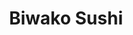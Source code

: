 ---
layout: place
title: "Biwako Sushi"
permalink: /michigan/saline/biwako-sushi.html
stateAbbr: MI
stateName: Michigan
cityName: Saline
seo:
  name: "Biwako Sushi"
  type: Restaurant
  links: https://biwakosushitogo.com/
description: "Informal eatery serving up traditional Japanese & Korean fare, including sushi, in woody digs. Biwako Sushi serves delicious sushi in Saline, Michigan. Try fresh Japanese dishes for a great dining experience. Available for takeout, delivery, lunch, and dinner."
place_id: ChIJ9yU67TK7PIgRt8LLCPmTncY
photos:
  - name: >-
      places/ChIJ9yU67TK7PIgRt8LLCPmTncY/photos/AeeoHcIPRIPJj2k_daJCq1KNj8HsI5tOVjl2zAhE-fkaoL0JIrQbt2gwWrm60AT0HCErLPMY7UYnjwkGasQv9cYGIM3fopT_-m6Xbaj9L_eq-PTnpp3jj4vdYqOowkMpBDfDjwx7ST_oh4k71UYqZScy9HPNXCcyn2RuR4HCobP7n0dIX3o2K2zda88IlwbvOuR2TL7Ky884_H1fK2J1v_8KYLXSU9F6y8rIY3qxxu0ocb8Lwwi-Wp6I9QDJVBbC0s6xO0ucI1IxvVTyXaWqsMDfqUpwg6npizqPbPm4QHtfODzxA2TAIIfuoCEQa34HxI5apqm5CnBltM8yK9HZKB3He8uBmjhYe5FUHRJBVEKN3vtbiOvmTP6tyQPhfjT-QIFl1XO7EQeWIjKpIZYs0SPruSZjlCxrbiRBBAXpP5oKTQ8mCw
    widthPx: 3024
    heightPx: 4032
    authorAttributions:
      - displayName: Sarah Chouinard
        uri: https://maps.google.com/maps/contrib/102585958959275125212
        photoUri: >-
          https://lh3.googleusercontent.com/a-/ALV-UjWuRrz5Odg-HJcL2F6mbxIqU8nOT_WzRDclc0iXetUHaTyINBPgcQ=s100-p-k-no-mo
    flagContentUri: >-
      https://www.google.com/local/imagery/report/?cb_client=maps_api_places.places_api&image_key=!1e10!2sCIHM0ogKEICAgICEgPmnCQ&hl=en-US
    googleMapsUri: >-
      https://www.google.com/maps/place//data=!3m4!1e2!3m2!1sCIHM0ogKEICAgICEgPmnCQ!2e10!4m2!3m1!1s0x883cbb32ed3a25f7:0xc69d93f908cbc2b7
  - name: >-
      places/ChIJ9yU67TK7PIgRt8LLCPmTncY/photos/AeeoHcIE0Jp4TYfVC4NG9dvHjAFjGewFs4dWl-gfVsXoE-21rYnAEGCaBcusPnkbLVxPHyQmRLwjVARF4PPyQ28LORLggtq_ltS1Ot8yFK1rKVxx55nlAbXz-8i0rpG3PxMRdzdAfZ4GwiRLFjMep9HEuL_cAr_AbNXBNprhPDPySbodF5lEn5L_TrtcX2Fu38r7oAH1lAgzGPqIMlxMZWxvroVKxt6zUvE7AXY_b5hl9tMiJJFiDRvQBjpGKrknnMIuF9UK49jQuqOaT4tPqnXdtYWdjTs0GrJG-3--OCCocwGnrA
    widthPx: 3938
    heightPx: 1488
    authorAttributions:
      - displayName: Biwako Sushi
        uri: https://maps.google.com/maps/contrib/107197053327428850842
        photoUri: >-
          https://lh3.googleusercontent.com/a/ACg8ocIwIXEqzz--5UD6Xo5DJEYfICLSVOY-dMr0SkaYCEwc5VmyWA=s100-p-k-no-mo
    flagContentUri: >-
      https://www.google.com/local/imagery/report/?cb_client=maps_api_places.places_api&image_key=!1e10!2sAF1QipP0akJEbK8jRWa94bqZLFrg_vI5A6zOl2TUwlGW&hl=en-US
    googleMapsUri: >-
      https://www.google.com/maps/place//data=!3m4!1e2!3m2!1sAF1QipP0akJEbK8jRWa94bqZLFrg_vI5A6zOl2TUwlGW!2e10!4m2!3m1!1s0x883cbb32ed3a25f7:0xc69d93f908cbc2b7
  - name: >-
      places/ChIJ9yU67TK7PIgRt8LLCPmTncY/photos/AeeoHcK524HVFzvIHJdKs36zJRUQOarOWqtCs7KFFGX32i6Dr_18jvhPKC6fHPUHl62nRk-rfwfuBr5_GfsqCg_SIFqLIkLOdL3-ffjPXSVUSKu_4QKwt-q27V3LxKoozWfLKsILzqPm8tt6-83vdlEWBkc2FjhT26SuUHFSbc9waw_gEnsdbBrabFR9lcec5lhvNDY7mgpJHUlH1XqhadKS0TXkYYtOg12HaF9fJ6z3DvWqKlnsiPuKWj-bo4bE02EeThQlmnkLJFQcpD55zBHMVH2H9jNiUWHXDrit0IvLhKOwTM6VhtrdhnyOXbuoEid-mFJo8RNaiyFSXFgurw2NaqU_VK83d-OoTvrV9Yi0mXNm5cO8_IB0AvL4Zb_i_97GHBbSderPakByOh5p1gFbx96jyKUPvPPxWja3x7eb1eq_ivP0
    widthPx: 4800
    heightPx: 3600
    authorAttributions:
      - displayName: Sparkette
        uri: https://maps.google.com/maps/contrib/100702175009707144821
        photoUri: >-
          https://lh3.googleusercontent.com/a-/ALV-UjU4ABfcLCDVpQ7qdGeaSrmX5mYBZKWo6rhRb1bWM_GjOdm290YBLw=s100-p-k-no-mo
    flagContentUri: >-
      https://www.google.com/local/imagery/report/?cb_client=maps_api_places.places_api&image_key=!1e10!2sCIHM0ogKEICAgIDq5_bmmAE&hl=en-US
    googleMapsUri: >-
      https://www.google.com/maps/place//data=!3m4!1e2!3m2!1sCIHM0ogKEICAgIDq5_bmmAE!2e10!4m2!3m1!1s0x883cbb32ed3a25f7:0xc69d93f908cbc2b7
  - name: >-
      places/ChIJ9yU67TK7PIgRt8LLCPmTncY/photos/AeeoHcJ3LVew_YwCT6l9-fOr80Dyq12irbRYT7BAp3Y_XYlaP6jPmjJswkW6UO0hnvVoideXrJ0-KA7Xjvb0KGhgKlH1i6sgGY40Baa2XDLo6Oe-TGhWWuuCr0Q6fxoz6wu3qh_bWT0Ak0qzuODNVbE-aLAgVUVmsSaFSFvNnPiU3iH2uFF88AWm2N6vgV8q-qm1I4fGmjIBgn1NfyOhnv2x0r3CwStzgh5sB2iq5heGwZ47ZC9yXLq2-HFidz8RHzd_KA_aiUdYKsouL89dJAV7yss31zE1pC9lvEEVxiHSkeWvJ-A1IuN0vmCfEDF9_N3K0r2dIEVadmTXpKd8iI27Cr1KijMh3-NdQ9z-Bc-1yXCOMw8tZMi06mkcC67UvKfqygnknO4MEwfFeEZXpMZ9CUigTSJCa_pXSBjp5AICJKTUzOuJ
    widthPx: 3454
    heightPx: 2252
    authorAttributions:
      - displayName: Leo Klaus
        uri: https://maps.google.com/maps/contrib/113188962045508181872
        photoUri: >-
          https://lh3.googleusercontent.com/a-/ALV-UjWVgtXL2KezNOzBS2Rh1TCNscMleV7PhPsOW4TXwCUBVFCe_MA=s100-p-k-no-mo
    flagContentUri: >-
      https://www.google.com/local/imagery/report/?cb_client=maps_api_places.places_api&image_key=!1e10!2sCIHM0ogKEICAgICRvenzvgE&hl=en-US
    googleMapsUri: >-
      https://www.google.com/maps/place//data=!3m4!1e2!3m2!1sCIHM0ogKEICAgICRvenzvgE!2e10!4m2!3m1!1s0x883cbb32ed3a25f7:0xc69d93f908cbc2b7
  - name: >-
      places/ChIJ9yU67TK7PIgRt8LLCPmTncY/photos/AeeoHcILFAjjzepKJ5Yqzwpax8HZmxGvOlPfeEylYBT_wM_-FOd3rP77jywsv5VfrTgFONPwAa6n1ngq8Mto_-4odrGbbFvK7kD0_F7Q-GUN-QVCML6sqbBA1n1AXEq0U4mqDA9ZkXmjuHLXmqTjulzBCpurpXVyhmeb36rdce8pSceez_KtpeN-WIK6mDEvsoGZFoYQ0JvF7PIga8PmObEULSteBMjux0Pf1jvT1Pe7l-c0QgQgGLZ6nPswLXJdo869TMEYtmw2KSu7c47ybngjNK0enW6Gl0DVrHDJrFthNH_RfB9wm7PuaPHC0mFCfrvEzIUMBVfreH8dJaYMcYtkbdBrqVB_rMdyzn5uF10a8b9CvR13Htig3Y7auRFfGLwRNr0gJVEkDjr3jcT83qDrpIDkJ66Jpy3aJ5-aLFo5VA0uXA
    widthPx: 4080
    heightPx: 3072
    authorAttributions:
      - displayName: David Russell
        uri: https://maps.google.com/maps/contrib/101491778566487933000
        photoUri: >-
          https://lh3.googleusercontent.com/a-/ALV-UjWDwDRP15AUY2EKd8eiAjZoxjGwcx3KZy1a9dFJPhbuuPTeQYQW=s100-p-k-no-mo
    flagContentUri: >-
      https://www.google.com/local/imagery/report/?cb_client=maps_api_places.places_api&image_key=!1e10!2sCIHM0ogKEICAgIDJsezUEw&hl=en-US
    googleMapsUri: >-
      https://www.google.com/maps/place//data=!3m4!1e2!3m2!1sCIHM0ogKEICAgIDJsezUEw!2e10!4m2!3m1!1s0x883cbb32ed3a25f7:0xc69d93f908cbc2b7
  - name: >-
      places/ChIJ9yU67TK7PIgRt8LLCPmTncY/photos/AeeoHcI6mOsgOXkXEvjPo0juHvkpB6WteNkuHSVrmPUfNTDlk3uc4ad3HNlaAvaIvI-DK1xTNR5Fyz1mQgvt5dC2XEk913BwgW1LTRy0G36ZQNMpmiMn27B0hKYR3-sE0IbrPD6UNW3bzYVhdcU0ihzyqC84BOIpKjf4uH4SF0Hk0t1Qxb9X12LUQjtPWq61TxrOaQ9EaRTDhBKQ-VdiavpHnUHxU6ZL9HaajklZlsSKgH43G7VcjwaGNVrT42nAVp-UbV1qbvmfVBz53lod7TznPdeGPcasBKBAsyQIJ3d2deOkuZu3md1olW0Zzyc0NpRfdtWkw6XRrVE0XpU3hU8Oo6R7DNDmAfwK1KcSZOsaHLGrwk3UjtW5BxAssNLoFCStnE7vCTWGOSdNmfxqBJO6RADbCKMKX8ZU3vfNNyRljnPyaw
    widthPx: 4080
    heightPx: 3072
    authorAttributions:
      - displayName: E Mullins
        uri: https://maps.google.com/maps/contrib/118020177976060175980
        photoUri: >-
          https://lh3.googleusercontent.com/a/ACg8ocKbAfWo4PggptCqTRVdt7_WYnIeB1MhS10bqmFotqmOTYHCrQ=s100-p-k-no-mo
    flagContentUri: >-
      https://www.google.com/local/imagery/report/?cb_client=maps_api_places.places_api&image_key=!1e10!2sCIHM0ogKEICAgIDR8oLkZA&hl=en-US
    googleMapsUri: >-
      https://www.google.com/maps/place//data=!3m4!1e2!3m2!1sCIHM0ogKEICAgIDR8oLkZA!2e10!4m2!3m1!1s0x883cbb32ed3a25f7:0xc69d93f908cbc2b7
  - name: >-
      places/ChIJ9yU67TK7PIgRt8LLCPmTncY/photos/AeeoHcJ3aihX8jSskUlPGG-T69KS-oJUx__ObB3JRhFX-vTxgTFUpxAoUlVyCR7ebbs4JuTvAwqlnHu15ufsSADFiL3JhXl-UH8kyRcu2aI5efaXDeWK-EJ80yKi_DmzKo7hoxHtZD_sNzyrlI_yAswPaeU_QafozRAOqgc8uq-_ENU9ezHBRW6knjTlMALvwa8bQWuqJ9vEDwYJoTQ2lUqdEcrlG_0OGRAdjDyLQBPsK1IL4U9na41Wp5zQxN0-wc6t9sBji8vOmjwE8mLk97JwLYwFU1gNrwzisF6EeMNdjLbpkRr14XKXtYQQXbb565hnXj3Kcu-0tlJSAEWYeyERDuYXjdAYC82A04f55pnZ21KbKOqIp2lgJjlx9FBMuzbR66qDxZj0b4yqqeirIJjrqVLeLPSJA-Sy5qoHK-jbDco
    widthPx: 4800
    heightPx: 3600
    authorAttributions:
      - displayName: Sparkette
        uri: https://maps.google.com/maps/contrib/100702175009707144821
        photoUri: >-
          https://lh3.googleusercontent.com/a-/ALV-UjU4ABfcLCDVpQ7qdGeaSrmX5mYBZKWo6rhRb1bWM_GjOdm290YBLw=s100-p-k-no-mo
    flagContentUri: >-
      https://www.google.com/local/imagery/report/?cb_client=maps_api_places.places_api&image_key=!1e10!2sCIHM0ogKEICAgIDq5_bmWA&hl=en-US
    googleMapsUri: >-
      https://www.google.com/maps/place//data=!3m4!1e2!3m2!1sCIHM0ogKEICAgIDq5_bmWA!2e10!4m2!3m1!1s0x883cbb32ed3a25f7:0xc69d93f908cbc2b7
  - name: >-
      places/ChIJ9yU67TK7PIgRt8LLCPmTncY/photos/AeeoHcJNL4SbPuMXzgBOHvG3lPtOP0IKRTWv9ur5kvLfGOPl5NK01yOT-Tt-iqVeOwSf4vkUC3WXxlJ7kkbTCER2_FBp7abzQiIdmMPdOkSFK9dLtwjzdNNgZL2oxp9XMWMbv-l-2Ciz111VFCaGQdaE9ztGN2SuRc_b-3LsZQzOUag5ZdaGso5IolJKlygh28rCczwGK4MISCiWAcZtyo8hSbSX3mBw_5QR5KrEtS6vv7Y54LrG9YVshjg11BQ3ezaiowEvnSZL4eMaG9AnRbyn1KLNfsfAiAy25DkMq1JJgIrrl3CZQZ1EkhKOA__HMEC92D6DijqYruHVtMizfEmmaud0Q-p0LTpAP1PQp-EvDvKoPYrzcAsgmAtKlW8DLRtWTPKFRwmp3q7gWSzi2J3IIQBnVDsqFbA5NW7CgwEh3GIxm1O5
    widthPx: 4032
    heightPx: 3024
    authorAttributions:
      - displayName: Andy Kwon
        uri: https://maps.google.com/maps/contrib/106250018530592921133
        photoUri: >-
          https://lh3.googleusercontent.com/a-/ALV-UjWI3J0qx4VyiwQy0meA5eW6rKXVFjCrLBMXjm_e0w-UC18F5L0dsg=s100-p-k-no-mo
    flagContentUri: >-
      https://www.google.com/local/imagery/report/?cb_client=maps_api_places.places_api&image_key=!1e10!2sCIHM0ogKEICAgICc4svn3AE&hl=en-US
    googleMapsUri: >-
      https://www.google.com/maps/place//data=!3m4!1e2!3m2!1sCIHM0ogKEICAgICc4svn3AE!2e10!4m2!3m1!1s0x883cbb32ed3a25f7:0xc69d93f908cbc2b7
  - name: >-
      places/ChIJ9yU67TK7PIgRt8LLCPmTncY/photos/AeeoHcIXOVLuSzW0cA-rAEM6Bvkc_dsMHdjCKyFE4O7IJGwbqQlmUJ2dH43-RGMFEHfRJq5-7xJxTig3og2oiL1oQMIbc3Nd-z5_jsuEQnTw75UF5fmAZYIgXMGqJ1_M8VdfUsaulU1tJzQ8wNnTX9ZvZ06Q0VfomjmKp-nE2Br7cR_nMMjnJy2yeprsTGtV81S8pENWMSH_84mAp2HMGepBxCO80Hb5Br7Yvrgu-bXUrxQ4rxVlPyPBPzi0fhdEFKfq2VxIWGm-OKB71LZLnku2IfY1s8UZ7dTkCowHyB2IGtZU8zo1DHmSqj4pHQ_a5I5x4ufgj9RPQSMPn03KRgEblUIY9n9C2eYSr7gE7wnPdrm-Qxw1BlOAAAAmVn8FJGk8vcZK8R1ZhswynbSOoLOqYUyDm1gjBLKRgJ7iEciHFsg2zhVO
    widthPx: 2252
    heightPx: 4000
    authorAttributions:
      - displayName: Bollens
        uri: https://maps.google.com/maps/contrib/110646264995216404373
        photoUri: >-
          https://lh3.googleusercontent.com/a-/ALV-UjUnEGnIfy8WJXEmn7lG0fTBiSb4Kyngr87r1LeNTC59yVBqqEKH=s100-p-k-no-mo
    flagContentUri: >-
      https://www.google.com/local/imagery/report/?cb_client=maps_api_places.places_api&image_key=!1e10!2sCIHM0ogKEICAgICp9I_V2wE&hl=en-US
    googleMapsUri: >-
      https://www.google.com/maps/place//data=!3m4!1e2!3m2!1sCIHM0ogKEICAgICp9I_V2wE!2e10!4m2!3m1!1s0x883cbb32ed3a25f7:0xc69d93f908cbc2b7
  - name: >-
      places/ChIJ9yU67TK7PIgRt8LLCPmTncY/photos/AeeoHcL1hzAK3UQnphLO0pZXpCS8yHb0xc1ESn1fRfrFiC6j63sIcm61ESnwbGMHEOoPUR6oMX38JPuwVZEO62uq8C0fYfDfANZvT_GZTSRUhpvXJkM5NkvgsfBjtQ-w5N-ItgFFvRgh-pw-Uw31zW5kDjNzXJPYj4ITuN6ai2VqMYS19IGAr-_BC_QBRlKXRR3Die6KET4mE07DnW84Jdtm7PUAssRwhY7y__hRWP6JTof5vsGO3G8U4gRihKCrWXtWdSjVxwMHqZfdgDLFz5ygGPxMun93v1ImR9I4s0op0LCrxjQvaeLQ3de-G50EQt5iJwMj6XSUh-de_aH5MDh-qCu2on2Vdt05GbRTcR-h-EI9SwZOfC_sHi7sM236CM26_s9Kc5rGKdXUC4OxPuu7YF3zlb5V5RwSn3vi9gObPGnO1gME
    widthPx: 4080
    heightPx: 3072
    authorAttributions:
      - displayName: P
        uri: https://maps.google.com/maps/contrib/100713962728640794628
        photoUri: >-
          https://lh3.googleusercontent.com/a/ACg8ocJWnw_wPY7MnjXB3a6T3htXbv07ywycPpTvRRcaPeOtJlBSho2i=s100-p-k-no-mo
    flagContentUri: >-
      https://www.google.com/local/imagery/report/?cb_client=maps_api_places.places_api&image_key=!1e10!2sCIHM0ogKEICAgIDhoafG7gE&hl=en-US
    googleMapsUri: >-
      https://www.google.com/maps/place//data=!3m4!1e2!3m2!1sCIHM0ogKEICAgIDhoafG7gE!2e10!4m2!3m1!1s0x883cbb32ed3a25f7:0xc69d93f908cbc2b7
address: 1355 E Michigan Ave, Saline, MI 48176, USA
street: 1355 E Michigan Ave
city: Saline
state: MI
zip: '48176'
country: USA
neighborhood: null
latitude: '42.178488'
longitude: '-83.758577'
accessibility_options:
  wheelchairAccessibleParking: true
  wheelchairAccessibleEntrance: true
  wheelchairAccessibleRestroom: true
  wheelchairAccessibleSeating: true
business_status: OPERATIONAL
name: Biwako Sushi
google_maps_links:
  directionsUri: >-
    https://www.google.com/maps/dir//''/data=!4m7!4m6!1m1!4e2!1m2!1m1!1s0x883cbb32ed3a25f7:0xc69d93f908cbc2b7!3e0
  placeUri: https://maps.google.com/?cid=14311757888657015479
  writeAReviewUri: >-
    https://www.google.com/maps/place//data=!4m3!3m2!1s0x883cbb32ed3a25f7:0xc69d93f908cbc2b7!12e1
  reviewsUri: >-
    https://www.google.com/maps/place//data=!4m4!3m3!1s0x883cbb32ed3a25f7:0xc69d93f908cbc2b7!9m1!1b1
  photosUri: >-
    https://www.google.com/maps/place//data=!4m3!3m2!1s0x883cbb32ed3a25f7:0xc69d93f908cbc2b7!10e5
primary_type: Sushi Restaurant
opening_hours:
  regular: null
  current: null
secondary_opening_hours:
  regular:
    weekdayDescriptions: null
    type: null
  current:
    weekdayDescriptions: null
    type: null
phone: (734) 944-6301
price_level: PRICE_LEVEL_MODERATE
price_range: $10 &ndash; $20
rating: '4.5'
rating_count: 0
website: https://biwakosushitogo.com/
reviews:
  - name: >-
      places/ChIJ9yU67TK7PIgRt8LLCPmTncY/reviews/ChZDSUhNMG9nS0VJQ0FnTUNneUlDVVRnEAE
    relativePublishTimeDescription: a month ago
    rating: 5
    text:
      text: >-
        This place is popping! Fast and friendly service with fast turnaround on
        Sushi order time. They have deep fried sushi! Highly recommend.
        Restrooms are clean. Space seems small, but with the service as fast as
        it is, tables had a fast turnover.
      languageCode: en
    originalText:
      text: >-
        This place is popping! Fast and friendly service with fast turnaround on
        Sushi order time. They have deep fried sushi! Highly recommend.
        Restrooms are clean. Space seems small, but with the service as fast as
        it is, tables had a fast turnover.
      languageCode: en
    authorAttribution:
      displayName: Eric Lichtenberg
      uri: https://www.google.com/maps/contrib/116219700852915984549/reviews
      photoUri: >-
        https://lh3.googleusercontent.com/a-/ALV-UjUXBC12Q7JONHeKGVUJPv1YSuF8FVVY4e7USM5-hOFWRMsy-O_quA=s128-c0x00000000-cc-rp-mo-ba4
    publishTime: '2025-02-13T17:12:13.966203Z'
    flagContentUri: >-
      https://www.google.com/local/review/rap/report?postId=ChZDSUhNMG9nS0VJQ0FnTUNneUlDVVRnEAE&d=17924085&t=1
    googleMapsUri: >-
      https://www.google.com/maps/reviews/data=!4m6!14m5!1m4!2m3!1sChZDSUhNMG9nS0VJQ0FnTUNneUlDVVRnEAE!2m1!1s0x883cbb32ed3a25f7:0xc69d93f908cbc2b7
  - name: >-
      places/ChIJ9yU67TK7PIgRt8LLCPmTncY/reviews/ChdDSUhNMG9nS0VJQ0FnSURfMUpYdTFBRRAB
    relativePublishTimeDescription: 2 months ago
    rating: 5
    text:
      text: >-
        We got takeout here twice, and it was great both times. Fish was really
        fresh, rice was perfectly cooked and flavorful. The menu is huge! Almost
        too huge. It was hard to decide because there were so many options. Will
        definitely be back!
      languageCode: en
    originalText:
      text: >-
        We got takeout here twice, and it was great both times. Fish was really
        fresh, rice was perfectly cooked and flavorful. The menu is huge! Almost
        too huge. It was hard to decide because there were so many options. Will
        definitely be back!
      languageCode: en
    authorAttribution:
      displayName: Stephanie P
      uri: https://www.google.com/maps/contrib/107814178593107125557/reviews
      photoUri: >-
        https://lh3.googleusercontent.com/a-/ALV-UjWWCJ6AK452NQSKLvcLLK0FP2WzLOMaAvgdsNNDcQa70enNm8Hl=s128-c0x00000000-cc-rp-mo-ba2
    publishTime: '2025-01-21T22:48:35.867497Z'
    flagContentUri: >-
      https://www.google.com/local/review/rap/report?postId=ChdDSUhNMG9nS0VJQ0FnSURfMUpYdTFBRRAB&d=17924085&t=1
    googleMapsUri: >-
      https://www.google.com/maps/reviews/data=!4m6!14m5!1m4!2m3!1sChdDSUhNMG9nS0VJQ0FnSURfMUpYdTFBRRAB!2m1!1s0x883cbb32ed3a25f7:0xc69d93f908cbc2b7
  - name: >-
      places/ChIJ9yU67TK7PIgRt8LLCPmTncY/reviews/ChZDSUhNMG9nS0VJQ0FnSUN0X3Nta09REAE
    relativePublishTimeDescription: a year ago
    rating: 5
    text:
      text: >-
        Authentic clean adventures sushi! Biwako sushi nestled in a strip mall
        in Saline Michigan this restaurant includes a sushi bar which is full of
        fun and delicious eats.  I love to play on rolls names they have names
        that connect you with MI roots like Spartan & Ann Arbor and the
        wolverine . They have many “safe” traditional sushi rolls, yet their
        specialties are adventurous to the taste buds. I also ate the seaweed
        salad and miso soup, but those were done before I could take pictures.
        This has become a routine Friday night sushi spot. Small intimate
        setting with loads of traditional Japanese touches. GO!
      languageCode: en
    originalText:
      text: >-
        Authentic clean adventures sushi! Biwako sushi nestled in a strip mall
        in Saline Michigan this restaurant includes a sushi bar which is full of
        fun and delicious eats.  I love to play on rolls names they have names
        that connect you with MI roots like Spartan & Ann Arbor and the
        wolverine . They have many “safe” traditional sushi rolls, yet their
        specialties are adventurous to the taste buds. I also ate the seaweed
        salad and miso soup, but those were done before I could take pictures.
        This has become a routine Friday night sushi spot. Small intimate
        setting with loads of traditional Japanese touches. GO!
      languageCode: en
    authorAttribution:
      displayName: Catchcandice
      uri: https://www.google.com/maps/contrib/103659486800290789486/reviews
      photoUri: >-
        https://lh3.googleusercontent.com/a-/ALV-UjV794LboEs6zqF-D3g8_M6ForpwlnOqS7YIuFLD1nu9-d5MNnKS=s128-c0x00000000-cc-rp-mo-ba5
    publishTime: '2024-01-30T13:46:20.940434Z'
    flagContentUri: >-
      https://www.google.com/local/review/rap/report?postId=ChZDSUhNMG9nS0VJQ0FnSUN0X3Nta09REAE&d=17924085&t=1
    googleMapsUri: >-
      https://www.google.com/maps/reviews/data=!4m6!14m5!1m4!2m3!1sChZDSUhNMG9nS0VJQ0FnSUN0X3Nta09REAE!2m1!1s0x883cbb32ed3a25f7:0xc69d93f908cbc2b7
  - name: >-
      places/ChIJ9yU67TK7PIgRt8LLCPmTncY/reviews/ChdDSUhNMG9nS0VJQ0FnTUR3bmFPejdRRRAB
    relativePublishTimeDescription: 2 weeks ago
    rating: 5
    text:
      text: >-
        Has enough gluten free options. Has nice staff and good food. Went there
        for my birthday and absolutely loved it. Overall really good.
      languageCode: en
    originalText:
      text: >-
        Has enough gluten free options. Has nice staff and good food. Went there
        for my birthday and absolutely loved it. Overall really good.
      languageCode: en
    authorAttribution:
      displayName: Ben Orlyanchik
      uri: https://www.google.com/maps/contrib/112821659519830760140/reviews
      photoUri: >-
        https://lh3.googleusercontent.com/a-/ALV-UjWe138k4853Zh-rrvnBJW1l2xW0aTFZerNSG2ubEL6rAANRTJ0=s128-c0x00000000-cc-rp-mo-ba2
    publishTime: '2025-03-27T17:42:46.449621Z'
    flagContentUri: >-
      https://www.google.com/local/review/rap/report?postId=ChdDSUhNMG9nS0VJQ0FnTUR3bmFPejdRRRAB&d=17924085&t=1
    googleMapsUri: >-
      https://www.google.com/maps/reviews/data=!4m6!14m5!1m4!2m3!1sChdDSUhNMG9nS0VJQ0FnTUR3bmFPejdRRRAB!2m1!1s0x883cbb32ed3a25f7:0xc69d93f908cbc2b7
  - name: >-
      places/ChIJ9yU67TK7PIgRt8LLCPmTncY/reviews/ChdDSUhNMG9nS0VJQ0FnSUQtNElHN293RRAB
    relativePublishTimeDescription: 11 months ago
    rating: 1
    text:
      text: >-
        Addendum to previous review!

        Since finding this spot I brought many colleagues and friends and family
        here. But! After today I will no longer be going back and neither will
        my family!

        My daughter brought me for early mother's day lunch, And after finding 2
        hairs in her sushi, the waitress fluffed it off As that's the way
        tempura looks. Thank goodness for another blonde haired.Gal, that was
        listening and did the right thing.And had our sushi remade . Needless to
        say my daughter lost her appetite,

        Due to the food and the attitudes other than the blonde.

        When we got the bill, I politely asked "no discount for hair in the
        food?" And the person who claimed to be a manager yelled at me and said
        we remade it for you so no!

        I calmly replied that that was not the way for her to handle things.I
        come there all the time.And I would like to continue to come back and I
        asked again if she was a manager and she said not really.I'm the lead. I
        proceeded to tell her, her attitude was not how you handle customers,
        Especially if you are a small establishment as she proclaimed you want
        your customers coming back. Due to the attitudes, the hair and their
        poor judgment , I will find a new restaurant! Sad thing is my employees
        , my family and friends will no longer come either once they hear how we
        were treated.


        This was my first visit to Biwako and definitely will not be my last. 
        Rolls were large, delicious and the bill was very reasonable!

        I recommend highly.
      languageCode: en
    originalText:
      text: >-
        Addendum to previous review!

        Since finding this spot I brought many colleagues and friends and family
        here. But! After today I will no longer be going back and neither will
        my family!

        My daughter brought me for early mother's day lunch, And after finding 2
        hairs in her sushi, the waitress fluffed it off As that's the way
        tempura looks. Thank goodness for another blonde haired.Gal, that was
        listening and did the right thing.And had our sushi remade . Needless to
        say my daughter lost her appetite,

        Due to the food and the attitudes other than the blonde.

        When we got the bill, I politely asked "no discount for hair in the
        food?" And the person who claimed to be a manager yelled at me and said
        we remade it for you so no!

        I calmly replied that that was not the way for her to handle things.I
        come there all the time.And I would like to continue to come back and I
        asked again if she was a manager and she said not really.I'm the lead. I
        proceeded to tell her, her attitude was not how you handle customers,
        Especially if you are a small establishment as she proclaimed you want
        your customers coming back. Due to the attitudes, the hair and their
        poor judgment , I will find a new restaurant! Sad thing is my employees
        , my family and friends will no longer come either once they hear how we
        were treated.


        This was my first visit to Biwako and definitely will not be my last. 
        Rolls were large, delicious and the bill was very reasonable!

        I recommend highly.
      languageCode: en
    authorAttribution:
      displayName: Antoinette Sam
      uri: https://www.google.com/maps/contrib/116912209779651147791/reviews
      photoUri: >-
        https://lh3.googleusercontent.com/a-/ALV-UjVHCFJ_k6CpsIx4d122UFa4XBKBZ-8LNKZCMwVzjsykF8s_RS9e5A=s128-c0x00000000-cc-rp-mo-ba4
    publishTime: '2024-05-11T20:15:22.076314Z'
    flagContentUri: >-
      https://www.google.com/local/review/rap/report?postId=ChdDSUhNMG9nS0VJQ0FnSUQtNElHN293RRAB&d=17924085&t=1
    googleMapsUri: >-
      https://www.google.com/maps/reviews/data=!4m6!14m5!1m4!2m3!1sChdDSUhNMG9nS0VJQ0FnSUQtNElHN293RRAB!2m1!1s0x883cbb32ed3a25f7:0xc69d93f908cbc2b7
parking_options:
  freeParkingLot: true
  freeStreetParking: true
  paidStreetParking: false
  valetParking: false
payment_options:
  acceptsCreditCards: true
  acceptsDebitCards: true
  acceptsCashOnly: false
allow_dogs: null
curbside_pickup: false
delivery: true
dine_in: true
good_for_children: true
good_for_groups: true
good_for_sports: false
live_music: false
menu_for_children: true
outdoor_seating: true
reservable: true
restroom: true
serves_beer: true
serves_breakfast: false
serves_brunch: false
serves_cocktails: true
serves_coffee: null
serves_dinner: true
serves_dessert: true
serves_lunch: true
serves_vegetarian_food: true
serves_wine: true
takeout: true
update_category: essentials
summary: >-
  Informal eatery serving up traditional Japanese & Korean fare, including
  sushi, in woody digs.

---